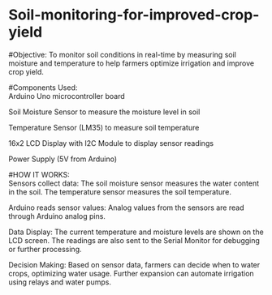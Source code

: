 # Soil-monitoring-for-improved-crop-yield

#Objective: 
To monitor soil conditions in real-time by measuring soil moisture and temperature to help farmers optimize irrigation and improve crop yield.

#Components Used:  
Arduino Uno microcontroller board

Soil Moisture Sensor to measure the moisture level in soil

Temperature Sensor (LM35) to measure soil temperature

16x2 LCD Display with I2C Module to display sensor readings

Power Supply (5V from Arduino)

#HOW IT WORKS:  
Sensors collect data:
The soil moisture sensor measures the water content in the soil.
The temperature sensor measures the soil temperature.

Arduino reads sensor values:
Analog values from the sensors are read through Arduino analog pins.

Data Display:
The current temperature and moisture levels are shown on the LCD screen.
The readings are also sent to the Serial Monitor for debugging or further processing.

Decision Making:
Based on sensor data, farmers can decide when to water crops, optimizing water usage.
Further expansion can automate irrigation using relays and water pumps.

